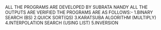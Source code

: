 ALL THE PROGRAMS ARE DEVELOPED BY SUBRATA NANDY
ALL THE OUTPUTS ARE VERIFIED
THE PROGRAMS ARE AS FOLLOWS:-
1.BINARY SEARCH (BS)
2.QUICK SORT(QS)
3.KARATSUBA ALGORITHM (MULTIPLY)
4.INTERPOLATION SEARCH (USING LIST)
5.INVERSION 
